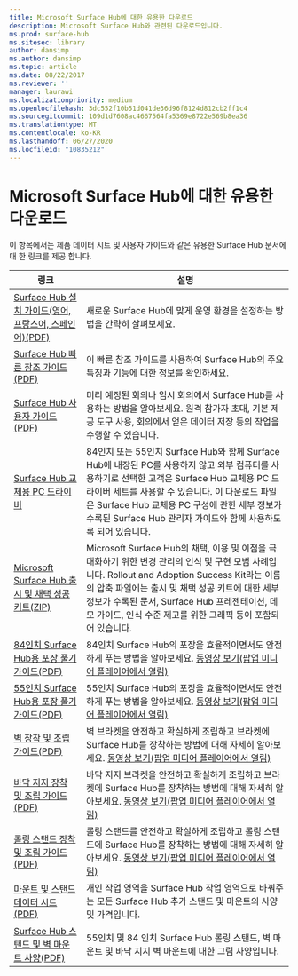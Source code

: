 ```yaml
---
title: Microsoft Surface Hub에 대한 유용한 다운로드
description: Microsoft Surface Hub와 관련된 다운로드입니다.
ms.prod: surface-hub
ms.sitesec: library
author: dansimp
ms.author: dansimp
ms.topic: article
ms.date: 08/22/2017
ms.reviewer: ''
manager: laurawi
ms.localizationpriority: medium
ms.openlocfilehash: 3dc552f10b51d041de36d96f8124d812cb2ff1c4
ms.sourcegitcommit: 109d1d7608ac4667564fa5369e8722e569b8ea36
ms.translationtype: MT
ms.contentlocale: ko-KR
ms.lasthandoff: 06/27/2020
ms.locfileid: "10835212"
---
```

# Microsoft Surface Hub에 대한 유용한 다운로드

이 항목에서는 제품 데이터 시트 및 사용자 가이드와 같은 유용한 Surface Hub 문서에 대 한 링크를 제공 합니다.

| 링크 | 설명 |
| --- | --- |
| [Surface Hub 설치 가이드(영어, 프랑스어, 스페인어)(PDF)](https://download.microsoft.com/download/0/1/6/016363A4-8602-4F01-8281-9BE5C814DC78/Setup-Guide_EN-FR-SP.pdf) | 새로운 Surface Hub에 맞게 운영 환경을 설정하는 방법을 간략히 살펴보세요. |
| [Surface Hub 빠른 참조 가이드(PDF)](https://download.microsoft.com/download/9/E/E/9EE660F8-3FC6-4909-969E-89EA648F06DB/Surface%20Hub%20Quick%20Reference%20Guide_en-us.pdf)  | 이 빠른 참조 가이드를 사용하여 Surface Hub의 주요 특징과 기능에 대한 정보를 확인하세요. |
| [Surface Hub 사용자 가이드(PDF)](https://download.microsoft.com/download/3/6/B/36B6331E-0C63-4E71-A05D-EE88D05081F8/surface-hub-user-guide-en-us.pdf) | 미리 예정된 회의나 임시 회의에서 Surface Hub를 사용하는 방법을 알아보세요. 원격 참가자 초대, 기본 제공 도구 사용, 회의에서 얻은 데이터 저장 등의 작업을 수행할 수 있습니다. |
| [Surface Hub 교체용 PC 드라이버](https://www.microsoft.com/download/details.aspx?id=52210) | 84인치 또는 55인치 Surface Hub와 함께 Surface Hub에 내장된 PC를 사용하지 않고 외부 컴퓨터를 사용하기로 선택한 고객은 Surface Hub 교체용 PC 드라이버 세트를 사용할 수 있습니다. 이 다운로드 파일은 Surface Hub 교체용 PC 구성에 관한 세부 정보가 수록된 Surface Hub 관리자 가이드와 함께 사용하도록 되어 있습니다.  |
| [Microsoft Surface Hub 출시 및 채택 성공 키트(ZIP)](https://download.microsoft.com/download/F/A/3/FA3ADEA4-4966-456B-8BDE-0A594FD52C6C/Surface_Hub_Adoption_Kit_Final_0519.pdf) | Microsoft Surface Hub의 채택, 이용 및 이점을 극대화하기 위한 변경 관리의 인식 및 구현 모범 사례입니다. Rollout and Adoption Success Kit라는 이름의 압축 파일에는 출시 및 채택 성공 키트에 대한 세부 정보가 수록된 문서, Surface Hub 프레젠테이션, 데모 가이드, 인식 수준 제고를 위한 그래픽 등이 포함되어 있습니다. |
| [84인치 Surface Hub용 포장 풀기 가이드(PDF)](https://download.microsoft.com/download/5/2/B/52B4007E-D8C8-4EED-ACA9-FEEF93F6055C/84_Unpacking_Guide_English_French-Spanish.pdf) | 84인치 Surface Hub의 포장을 효율적이면서도 안전하게 푸는 방법을 알아보세요. [동영상 보기(팝업 미디어 플레이어에서 열림)](http://compass.xbox.com/assets/75/2b/752b73dc-6e9d-4692-8ba1-0f9fc03bff6b.mov?n=04.07.16_installation_video_03_unpacking_84.mov) |
| [55인치 Surface Hub용 포장 풀기 가이드(PDF)](https://download.microsoft.com/download/2/E/7/2E7616A2-F936-4512-8052-1E2D92DFD070/55_Unpacking_Guide_English-French-Spanish.PDF) | 55인치 Surface Hub의 포장을 효율적이면서도 안전하게 푸는 방법을 알아보세요. [동영상 보기(팝업 미디어 플레이어에서 열림)](http://compass.xbox.com/assets/a9/d6/a9d6b4d7-d33f-4e8b-be92-28f7fc2c06d7.mov?n=04.07.16_installation_video_02_unpacking_55.mov) |
| [벽 장착 및 조립 가이드(PDF)](https://download.microsoft.com/download/7/0/2/702485E3-B55E-4DE8-B5DD-3B56F90DCF5D/SH-Guide_WACG_Wall_Mounts_EN-FR-ES-NL-DE-IT-PT-AR-DA-FI-NO-SV.pdf) | 벽 브라켓을 안전하고 확실하게 조립하고 브라켓에 Surface Hub를 장착하는 방법에 대해 자세히 알아보세요. [동영상 보기(팝업 미디어 플레이어에서 열림)](http://compass.xbox.com/assets/bf/4d/bf4d6f06-370c-45ee-88e6-c409873914e8.mov?n=04.07.16_installation_video_05_wall_mount.mov) |
| [바닥 지지 장착 및 조립 가이드(PDF)](https://download.microsoft.com/download/7/0/2/702485E3-B55E-4DE8-B5DD-3B56F90DCF5D/SH-Guide_WACG_Floor_Support_Mount_EN-FR-ES-NL-DE-IT-AR-DA-FI-NO-SV.pdf) | 바닥 지지 브라켓을 안전하고 확실하게 조립하고 브라켓에 Surface Hub를 장착하는 방법에 대해 자세히 알아보세요. [동영상 보기(팝업 미디어 플레이어에서 열림)](http://compass.xbox.com/assets/ed/de/edde468a-e1d4-4ce8-8b61-c4527dd25c81.mov?n=04.07.16_installation_video_06_floor_support_mount.mov) |
| [롤링 스탠드 장착 및 조립 가이드(PDF)](https://download.microsoft.com/download/7/0/2/702485E3-B55E-4DE8-B5DD-3B56F90DCF5D/SH-Guide_WACG_Rolling_Stands_EN-FR-ES-NL-DE-IT-AR-DA-FI-NO-SV.pdf) | 롤링 스탠드를 안전하고 확실하게 조립하고 롤링 스탠드에 Surface Hub를 장착하는 방법에 대해 자세히 알아보세요. [동영상 보기(팝업 미디어 플레이어에서 열림)](http://compass.xbox.com/assets/1f/94/1f949613-3e4a-41e3-ad60-fe8aa7134115.mov?n=04.07.16_installation_video_04_rolling_stand_mount.mov) |
| [마운트 및 스탠드 데이터 시트(PDF)](https://download.microsoft.com/download/5/0/1/501F98D9-1BCC-4448-A1DB-47056CEE33B6/20160711_Surface_Hub_Mounts_and_Stands_Datasheet.pdf) | 개인 작업 영역을 Surface Hub 작업 영역으로 바꿔주는 모든 Surface Hub 추가 스탠드 및 마운트의 사양 및 가격입니다. |
| [Surface Hub 스탠드 및 벽 마운트 사양(PDF)](https://download.microsoft.com/download/7/A/7/7A75BD0F-5A46-4BCE-B313-A80E47AEB581/20160720_Combined_Stand_Wall_Mount_Drawings.pdf) | 55인치 및 84 인치 Surface Hub 롤링 스탠드, 벽 마운트 및 바닥 지지 벽 마운트에 대한 그림 사양입니다. |




